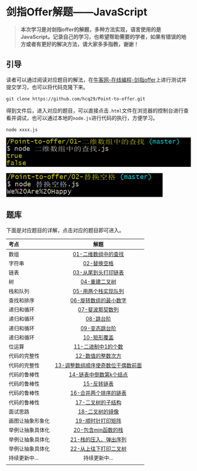 # 剑指Offer解题——JavaScript

>  **本次学习是对剑指offer的解题，多种方法实现，语言使用的是JavaScript。记录自己的学习，也希望帮助需要的学者，如果有错误的地方或者有更好的解决方法，请大家多多指教，谢谢！**

## 引导

读者可以通过阅读对应题目的解法，在[牛客网-在线编程-剑指offer](https://www.nowcoder.com/ta/coding-interviews)上进行测试并提交学习，也可以将代码克隆下来。

```b
git clone https://github.com/hcq29/Point-to-offer.git
```

得到文件后，进入对应的题目，可以直接点击`.html`文件在浏览器的控制台进行查看并调试，也可以通过本地的`node.js`进行代码的执行，方便学习。

```b
node xxxx.js
```

![image-20200205172801677](images/image-20200205172801677.png)

![image-20200205172841226](images/image-20200205172841226.png)

## 题库

下面是对应题目的详解，点击对应的题目即可进入。

| 考点          |                             解题                             |
| :------------ | :----------------------------------------------------------: |
| 数组          |        [01-二维数组中的查找](./01-二维数组中的查找/)         |
| 字符串        |                [02-替换空格](./02-替换空格/)                 |
| 链表          |        [03-从尾到头打印链表](./03-从尾到头打印链表/)         |
| 树            |              [04-重建二叉树](./04-重建二叉树/)               |
| 栈和队列      |        [05-用两个栈实现队列](./05-用两个栈实现队列/)         |
| 查找和排序    |      [06-旋转数组的最小数字](./06-旋转数组的最小数字/)       |
| 递归和循环    |             [07-斐波那契数列](./07-斐波那契数列/)             |
| 递归和循环    |                   [08-跳台阶](./08-跳台阶/)                   |
| 递归和循环    |               [09-变态跳台阶](./09-变态跳台阶/)               |
| 递归和循环    |                 [10-矩形覆盖](./10-矩形覆盖/)                 |
| 位运算        |          [11-二进制中1的个数](./11-二进制中1的个数/)          |
| 代码的完整性  |           [12-数值的整数次方](./12-数值的整数次方/)           |
| 代码的完整性  | [13-调整数组顺序使奇数位于偶数前面](./13-调整数组顺序使奇数位于偶数前面/) |
| 代码的鲁棒性  |      [14-链表中倒数第k个结点](./14-链表中倒数第k个结点/)      |
| 代码的鲁棒性  |                 [15-反转链表](./15-反转链表/)                 |
| 代码的鲁棒性  |       [16-合并两个排序的链表](./16-合并两个排序的链表/)       |
| 代码的鲁棒性  |               [17-二叉树的子结构](./17-二叉树的子结构/)               |
| 面试思路      |             [18-二叉树的镜像](./18-二叉树的镜像/)             |
| 画图让抽象形象化 |          [19-顺时针打印矩阵](./19-顺时针打印矩阵/)          |
| 举例让抽象具体化 | [20-包含min函数的栈](./20-包含min函数的栈/) |
| 举例让抽象具体化 | [21-栈的压入、弹出序列](./21-栈的压入、弹出序列/) |
| 举例让抽象具体化 | [22-从上往下打印二叉树](./22-从上往下打印二叉树/) |
| 持续更新中... |                        持续更新中...                         |
|               |                                                              |

